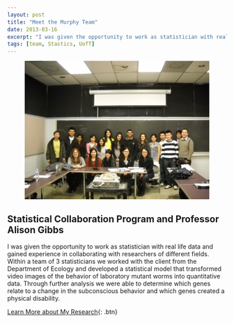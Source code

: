 ```yaml
---
layout: post
title: "Meet the Murphy Team"
date: 2013-03-16
excerpt: "I was given the opportunity to work as statistician with real life data and gained experience in collaborating with researchers of different fields."
tags: [team, Stastics, UofT]
---
```


<figure>
	<img src="/assets/img/RandomPhoto/Gibbs_Team.JPG">
</figure>

## Statistical Collaboration Program and Professor Alison Gibbs

I was given the opportunity to work as statistician with real life data and gained experience in collaborating with researchers of different fields. Within a team of 3 statisticians we worked with the client from the Department of Ecology and developed a statistical model that transformed video images of the behavior of laboratory mutant worms into quantitative data. Through further analysis we were able to determine which genes relate to a change in the subconscious behavior and which genes created a physical disability.

[Learn More about My Research](http://janicetang.com/research/){: .btn}     

